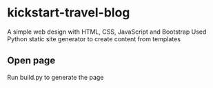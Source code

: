 # kickstart-travel-blog
A simple web design with HTML, CSS, JavaScript and Bootstrap
Used Python static site generator to create content from templates

## Open page
Run build.py to generate the page
